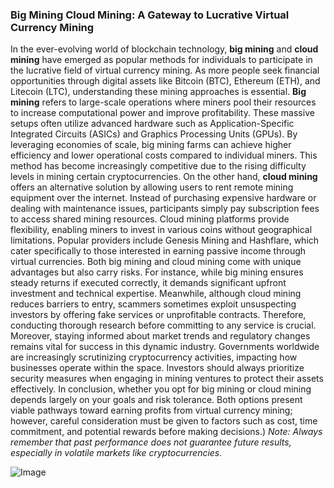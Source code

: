 ### Big Mining Cloud Mining: A Gateway to Lucrative Virtual Currency Mining
In the ever-evolving world of blockchain technology, **big mining** and **cloud mining** have emerged as popular methods for individuals to participate in the lucrative field of virtual currency mining. As more people seek financial opportunities through digital assets like Bitcoin (BTC), Ethereum (ETH), and Litecoin (LTC), understanding these mining approaches is essential.
**Big mining** refers to large-scale operations where miners pool their resources to increase computational power and improve profitability. These massive setups often utilize advanced hardware such as Application-Specific Integrated Circuits (ASICs) and Graphics Processing Units (GPUs). By leveraging economies of scale, big mining farms can achieve higher efficiency and lower operational costs compared to individual miners. This method has become increasingly competitive due to the rising difficulty levels in mining certain cryptocurrencies.
On the other hand, **cloud mining** offers an alternative solution by allowing users to rent remote mining equipment over the internet. Instead of purchasing expensive hardware or dealing with maintenance issues, participants simply pay subscription fees to access shared mining resources. Cloud mining platforms provide flexibility, enabling miners to invest in various coins without geographical limitations. Popular providers include Genesis Mining and Hashflare, which cater specifically to those interested in earning passive income through virtual currencies.
Both big mining and cloud mining come with unique advantages but also carry risks. For instance, while big mining ensures steady returns if executed correctly, it demands significant upfront investment and technical expertise. Meanwhile, although cloud mining reduces barriers to entry, scammers sometimes exploit unsuspecting investors by offering fake services or unprofitable contracts. Therefore, conducting thorough research before committing to any service is crucial.
Moreover, staying informed about market trends and regulatory changes remains vital for success in this dynamic industry. Governments worldwide are increasingly scrutinizing cryptocurrency activities, impacting how businesses operate within the space. Investors should always prioritize security measures when engaging in mining ventures to protect their assets effectively.
In conclusion, whether you opt for big mining or cloud mining depends largely on your goals and risk tolerance. Both options present viable pathways toward earning profits from virtual currency mining; however, careful consideration must be given to factors such as cost, time commitment, and potential rewards before making decisions.)
*Note: Always remember that past performance does not guarantee future results, especially in volatile markets like cryptocurrencies.*

![Image](https://github.com/user-attachments/assets/d7419ec9-dc67-403f-bf28-8faea5f1f74f)
